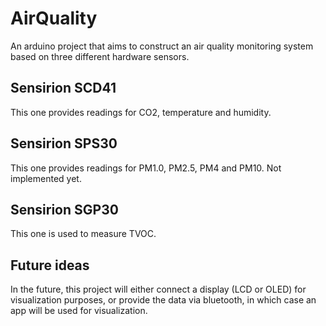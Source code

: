 # AirQuality

An arduino project that aims to construct an air quality monitoring system based on three different hardware sensors.

## Sensirion SCD41

This one provides readings for CO2, temperature and humidity.

## Sensirion SPS30

This one provides readings for PM1.0, PM2.5, PM4 and PM10. Not implemented yet.

## Sensirion SGP30

This one is used to measure TVOC.

## Future ideas

In the future, this project will either connect a display (LCD or OLED) for visualization purposes, or provide the data via bluetooth, in which case an app will be used for visualization.
